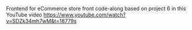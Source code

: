 Frontend for eCommerce store front code-along based on project 6 in this YouTube video https://www.youtube.com/watch?v=SDZk34mh7wM&t=18779s
